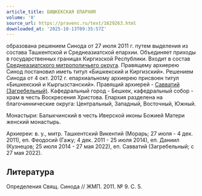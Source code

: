 ```yaml
---
article_title: БИШКЕКСКАЯ ЕПАРХИЯ
volume: '0'
source_url: https://pravenc.ru/text/1629263.html
downloaded_at: '2025-10-13T09:35:57Z'
---
```


образована решением Синода от 27 июля 2011 г. путем выделения из состава Ташкентской и Среднеазиатской епархии. Объединяет приходы в государственных границах Киргизской Республики. Входит в состав [Среднеазиатского митрополичьего округа](<https://pravenc.ru/text/Среднеазиатского митрополичьего округа.html>). Правящему архиерею Синод постановил иметь титул «Бишкекский и Киргизский». Решением Синода от 4 окт. 2012 г. епархиальному архиерею присвоен титул «Бишкекский и Кыргызстанский». Правящий архиерей - [Савватий (Загребельный)](<https://pravenc.ru/text/Савватий (Загребельный).html>). Кафедральный город - Бешкек, кафедральный собор - храм в честь Воскресения Христова. Епархия разделена на благочиннические округа: Центральный, Западный, Восточный, Южный.

Монастыри: Балыкчинский в честь Иверской иконы Божией Матери женский монастырь.

Архиереи: в. у., митр. Ташкентский Викентий (Морарь; 27 июля - 4 дек. 2011), еп. Феодосий (Гажу; 4 дек. 2011 - 25 июля 2014), еп. Даниил (Кузнецов; 25 июля 2014 - 27 мая 2022), еп. Савватий (Загребельный; с 27 мая 2022).

## Литература

Определения Свящ. Синода // ЖМП. 2011. № 9. С. 5.
